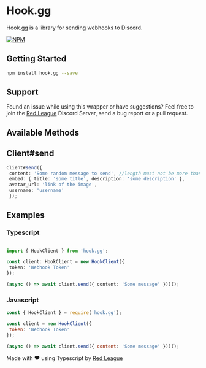 # Hook.gg

Hook.gg is a library for sending webhooks to Discord.

[![NPM](https://nodei.co/npm/hook.gg.png?downloads=true&downloadRank=true&stars=true)](https://nodei.co/npm/hook.gg/)

## Getting Started

```bash
npm install hook.gg --save
```

## Support
Found an issue while using this wrapper or have suggestions? Feel free to join the [Red League](https://discord.gg/P6gV4wX9sG) Discord Server, send a bug report or a pull request.


## Available Methods

## Client#send

```ts
Client#send({
 content: 'Some random message to send', //length must not be more than 2,000 characters
 embed: { title: 'some title', description: 'some description' },
 avatar_url: 'link of the image',
 username: 'username'
 });
```
## Examples

### Typescript

```ts

import { HookClient } from 'hook.gg';

const client: HookClient = new HookClient({
 token: 'Webhook Token'
});

(async () => await client.send({ content: 'Some message' }))();
```

### Javascript

```js
const { HookClient } = require('hook.gg');

const client = new HookClient({
 token: 'Webhook Token'
});

(async () => await client.send({ content: 'Some message' }))();
```

Made with ❤️ using Typescript by [Red League](https://github.com/redleague)
